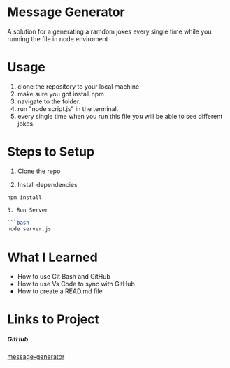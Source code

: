 # Message Generator

A solution for a generating a ramdom jokes every single time while you running the file in node enviroment


# Usage

1. clone the repository to your local machine
2. make sure you got install npm
3. navigate to the folder.
4. run "node script.js" in the terminal.
5. every single time when you run this file you will be able to see different jokes.

# Steps to Setup
1. Clone the repo

2. Install dependencies

```bash
npm install

3. Run Server

```bash
node server.js
```



# What I Learned

* How to use Git Bash and GitHub
* How to use Vs Code to sync with GitHub
* How to create a READ.md file

# Links to Project

##### GitHub
[message-generator](https://github.com/niroshanwitharana/message-generator)


